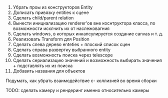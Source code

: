 1. Убрать проы из конструкторов Entity
2. Дописать привязку entities к сцене
3. Сделать child/parent relation
4. Вынести инициализацию renderer'ов вне коснтруктора класса, по возможности исклчить их от наслежовагния
5. Сделать windows, в которых инкапсулируется создание canvas и т. д.
6. Реализовать Transform для Position
7. Сделать слева дерево enteties + плоский список сцен
8. Сделать справа развертку выбранного entity
9. Сделать возможность поиска через telescope
10. Сделать сериализацию значений и возможность выбирать значения + подставлять их из поиска
11. Добавить названия для объектов

Подумать, как убрать взаимодействие с- коллизией во время сборки

TODO: сделать камеру и рендеринг именно относительно камеры